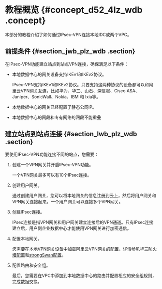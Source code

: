# 教程概览 {#concept_d52_4lz_wdb .concept}

本部分的教程介绍了如何通过IPsec-VPN连接本地IDC或两个VPC。

## 前提条件 {#section_jwb_plz_wdb .section}

在IPsec-VPN功能建立站点到站点VPN连接，确保满足以下条件：

-   本地数据中心的网关设备支持IKEv1和IKEv2协议。

    IPsec-VPN支持IKEv1和IKEv2协议。只要支持这两种协议的设备都可以和阿里云VPN网关互连，比如华为、华三、山石、深信服、Cisco ASA、Juniper、SonicWall、Nokia、IBM 和 Ixia等。

-   本地数据中心的网关已经配置了静态公网IP。

-   本地数据中心的网段和专有网络的网段不能重叠


## 建立站点到站点连接 {#section_lwb_plz_wdb .section}

要使用IPsec-VPN功能连接不同的站点，您需要：

1.  创建一个VPN网关并开启IPsec-VPN功能。

    一个VPN网关最多可以有10个IPsec连接。

2.  创建用户网关。

    通过创建用户网关，您可以将本地网关的信息注册到云上，然后将用户网关和VPN网关连接起来。一个用户网关可以连接多个VPN网关。

3.  创建IPsec连接。

    IPsec连接是指VPN网关和用户网关建立连接后的VPN通道。只有IPsec连接建立后，用户侧企业数据中心才能使用VPN网关进行加密通信。

4.  配置本地网关。

    您需要在本地VPN网关设备中加载阿里云VPN网关的配置，详情参见[华三防火墙配置](../../../../intl.zh-CN/用户指南/配置IPsec-VPN/本地网关配置/华三防火墙配置.md#)和[strongSwan配置](../../../../intl.zh-CN/用户指南/配置IPsec-VPN/本地网关配置/strongSwan配置.md#)。

5.  配置路由和安全组。

    最后，您需要在VPC中添加到本地数据中心的路由并配置相应的安全组规则，完成数据交换。


